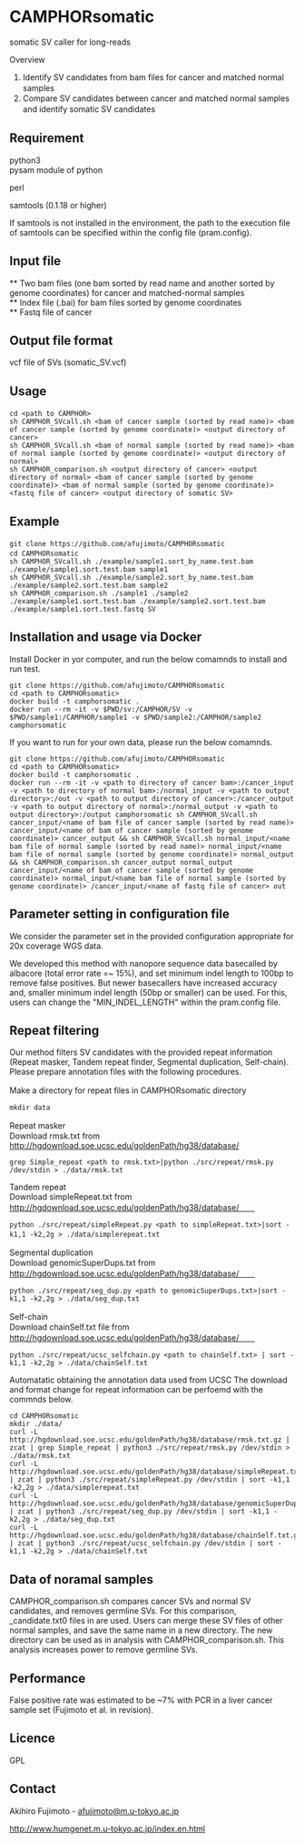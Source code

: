 # CAMPHORsomatic
somatic SV caller for long-reads

Overview
1.	Identify SV candidates from bam files for cancer and matched normal samples　　　　
2.	Compare SV candidates between cancer and matched normal samples and identify somatic SV candidates　　　　　　
  　　
## Requirement
python3       
pysam module of python

perl

samtools (0.1.18 or higher)

If samtools is not installed in the environment, the path to the execution file of samtools can be specified within the config file (pram.config).     

## Input file
** Two bam files (one bam sorted by read name and another sorted by genome coordinates) for cancer and matched-normal samples        
** Index file (.bai) for bam files sorted by genome coordinates         
** Fastq file of cancer


## Output file format
vcf file of SVs (somatic_SV.vcf)

## Usage
```
cd <path to CAMPHOR>　　
sh CAMPHOR_SVcall.sh <bam of cancer sample (sorted by read name)> <bam of cancer sample (sorted by genome coordinate)> <output directory of cancer>   
sh CAMPHOR_SVcall.sh <bam of normal sample (sorted by read name)> <bam of normal sample (sorted by genome coordinate)> <output directory of normal>   
sh CAMPHOR_comparison.sh <output directory of cancer> <output directory of normal> <bam of cancer sample (sorted by genome coordinate)> <bam of normal sample (sorted by genome coordinate)> <fastq file of cancer> <output directory of somatic SV>   
```

## Example
```
git clone https://github.com/afujimoto/CAMPHORsomatic　       
cd CAMPHORsomatic      　　
sh CAMPHOR_SVcall.sh ./example/sample1.sort_by_name.test.bam ./example/sample1.sort.test.bam sample1   
sh CAMPHOR_SVcall.sh ./example/sample2.sort_by_name.test.bam ./example/sample2.sort.test.bam sample2
sh CAMPHOR_comparison.sh ./sample1 ./sample2 ./example/sample1.sort.test.bam ./example/sample2.sort.test.bam ./example/sample1.sort.test.fastq SV       

```

## Installation and usage via Docker
Install Docker in yor computer, and run the below comamnds to install and run test.
```
git clone https://github.com/afujimoto/CAMPHORsomatic
cd <path to CAMPHORsomatic>
docker build -t camphorsomatic .
docker run --rm -it -v $PWD/sv:/CAMPHOR/SV -v $PWD/sample1:/CAMPHOR/sample1 -v $PWD/sample2:/CAMPHOR/sample2 camphorsomatic
```

If you want to run for your own data, please run the below comamnds.
```
git clone https://github.com/afujimoto/CAMPHORsomatic
cd <path to CAMPHORsomatic>
docker build -t camphorsomatic .
docker run --rm -it -v <path to directory of cancer bam>:/cancer_input -v <path to directory of normal bam>:/normal_input -v <path to output directory>:/out -v <path to output directory of cancer>:/cancer_output -v <path to output directory of normal>:/normal_output -v <path to output directory>:/output camphorsomatic sh CAMPHOR_SVcall.sh cancer_input/<name of bam file of cancer sample (sorted by read name)> cancer_input/<name of bam of cancer sample (sorted by genome coordinate)> cancer_output && sh CAMPHOR_SVcall.sh normal_input/<name bam file of normal sample (sorted by read name)> normal_input/<name bam file of normal sample (sorted by genome coordinate)> normal_output && sh CAMPHOR_comparison.sh cancer_output normal_output cancer_input/<name of bam of cancer sample (sorted by genome coordinate)> normal_input/<name bam file of normal sample (sorted by genome coordinate)> /cancer_input/<name of fastq file of cancer> out
```


## Parameter setting in configuration file
We consider the parameter set in the provided configuration appropriate for 20x coverage WGS data.  

We developed this method with nanopore sequence data basecalled by albacore (total error rate =~ 15%), and set minimum indel length to 100bp to remove false positives. But newer basecallers have increased accuracy and, smaller minimum indel length (50bp or smaller) can be used. For this, users can change the "MIN_INDEL_LENGTH" within the pram.config file.
   
   
## Repeat filtering
Our method filters SV candidates with the provided repeat information (Repeat masker, Tandem repeat finder, Segmental duplication, Self-chain).        
Please prepare annotation files with the following procedures.     


Make a directory for repeat files in CAMPHORsomatic directory　　
```
mkdir data
```

Repeat masker　　     
Download rmsk.txt from http://hgdownload.soe.ucsc.edu/goldenPath/hg38/database/
```
grep Simple_repeat <path to rmsk.txt>|python ./src/repeat/rmsk.py /dev/stdin > ./data/rmsk.txt
```

Tandem repeat     
Download simpleRepeat.txt from http://hgdownload.soe.ucsc.edu/goldenPath/hg38/database/　　
```
python ./src/repeat/simpleRepeat.py <path to simpleRepeat.txt>|sort -k1,1 -k2,2g > ./data/simplerepeat.txt　　
```
  
Segmental duplication　　     
Download genomicSuperDups.txt from http://hgdownload.soe.ucsc.edu/goldenPath/hg38/database/　　
```
python ./src/repeat/seg_dup.py <path to genomicSuperDups.txt>|sort -k1,1 -k2,2g > ./data/seg_dup.txt
```

Self-chain　　     
Download chainSelf.txt file from http://hgdownload.soe.ucsc.edu/goldenPath/hg38/database/　　
```
python ./src/repeat/ucsc_selfchain.py <path to chainSelf.txt> | sort -k1,1 -k2,2g > ./data/chainSelf.txt
```
    
   
Automatatic obtaining the annotation data used from UCSC
The download and format change for repeat information can be perfoemd with the commnds below.
```
cd CAMPHORsomatic
mkdir ./data/
curl -L http://hgdownload.soe.ucsc.edu/goldenPath/hg38/database/rmsk.txt.gz | zcat | grep Simple_repeat | python3 ./src/repeat/rmsk.py /dev/stdin > ./data/rmsk.txt
curl -L http://hgdownload.soe.ucsc.edu/goldenPath/hg38/database/simpleRepeat.txt.gz | zcat | python3 ./src/repeat/simpleRepeat.py /dev/stdin | sort -k1,1 -k2,2g > ./data/simplerepeat.txt
curl -L http://hgdownload.soe.ucsc.edu/goldenPath/hg38/database/genomicSuperDups.txt.gz | zcat | python3 ./src/repeat/seg_dup.py /dev/stdin | sort -k1,1 -k2,2g > ./data/seg_dup.txt
curl -L http://hgdownload.soe.ucsc.edu/goldenPath/hg38/database/chainSelf.txt.gz | zcat | python3 ./src/repeat/ucsc_selfchain.py /dev/stdin | sort -k1,1 -k2,2g > ./data/chainSelf.txt
```   
       
## Data of noramal samples
CAMPHOR_comparison.sh compares cancer SVs and normal SV candidates, and removes germline SVs. For this comparison, <SV type>_candidate.txt0 files in <output directory of normal> are used. Users can merge these SV files of other normal samples, and save the same name in a new directory. The new directory can be used as <output directory of normal> in analysis with CAMPHOR_comparison.sh. This analysis increases power to remove germline SVs.

## Performance
False positive rate was estimated to be ~7% with PCR in a liver cancer sample set (Fujimoto et al. in revision).


## Licence
GPL

## Contact

Akihiro Fujimoto - afujimoto@m.u-tokyo.ac.jp

http://www.humgenet.m.u-tokyo.ac.jp/index.en.html
